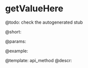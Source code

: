 getValueHere
=============


@todo:
	check the autogenerated stub

@short:
	

@params:





@example:

@template:	api_method
@descr:

